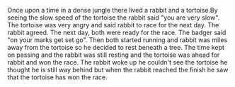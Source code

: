 Once upon a time in a dense jungle there lived a rabbit and a tortoise.By seeing the slow speed of the tortoise the rabbit said "you are very slow". The tortoise was very angry and said rabbit to race for the next day. The rabbit agreed. The next day, both were ready for the race. The badger said "on your marks get set go". Then both started running and rabbit was miles away from the tortoise so he decided to rest beneath a tree. The time kept on passing and the rabbit was still resting and the tortoise was ahead for rabbit and won the race. The rabbit woke up he couldn't see the tortoise he thought he is still way behind but when the rabbit reached the finish he saw that the tortoise has won the race.